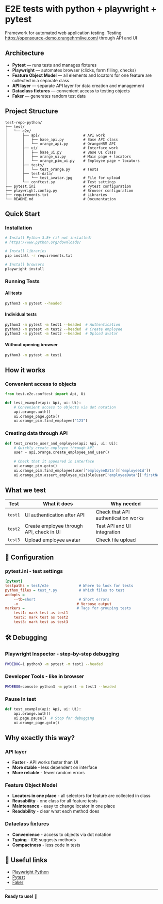 # E2E tests with python + playwright + pytest

Framework for automated web application testing. Testing https://opensource-demo.orangehrmlive.com/ through API and UI

## Architecture

- **Pytest** — runs tests and manages fixtures
- **Playwright** — automates browser (clicks, form filling, checks)
- **Feature Object Model** — all elements and locators for one feature are collected in a separate class
- **API layer** — separate API layer for data creation and management
- **Dataclass fixtures** — convenient access to testing objects
- **Faker** — generates random test data

## Project Structure

```
test-repo-python/
├── test/
│   └── e2e/
│       ├── api/                    # API work
│       │   ├── base_api.py         # Base API class
│       │   └── orange_api.py       # OrangeHRM API
│       ├── ui/                     # Interface work
│       │   ├── base_ui.py          # Base UI class
│       │   ├── orange_ui.py        # Main page + locators
│       │   └── orange_pim_ui.py    # Employee page + locators
│       ├── tests/
│       │   └── test_orange.py      # Tests
│       ├── test-data/
│       │   └── test_avatar.jpg     # File for upload
│       └── conftest.py             # Test settings
├── pytest.ini                      # Pytest configuration
├── playwright.config.py            # Browser configuration
├── requirements.txt                # Libraries
└── README.md                       # Documentation
```

## Quick Start

### Installation
```bash
# Install Python 3.8+ (if not installed)
# https://www.python.org/downloads/

# Install libraries
pip install -r requirements.txt

# Install browsers
playwright install
```

### Running Tests

#### All tests
```bash
python3 -m pytest --headed
```

#### Individual tests
```bash
python3 -m pytest -m test1 --headed  # Authentication
python3 -m pytest -m test2 --headed  # Create employee
python3 -m pytest -m test3 --headed  # Upload avatar
```

#### Without opening browser
```bash
python3 -m pytest -m test1
```

## How it works

### Convenient access to objects
```python
from test.e2e.conftest import Api, Ui

def test_example(api: Api, ui: Ui):
    # Convenient access to objects via dot notation
    api.orange.auth()
    ui.orange_page.goto()
    ui.orange_pim.find_employee("123")
```

### Creating data through API
```python
def test_create_user_and_employee(api: Api, ui: Ui):
    # Quickly create employee through API
    user = api.orange.create_employee_and_user()
    
    # Check that it appeared in interface
    ui.orange_pim.goto()
    ui.orange_pim.find_employee(user['employeeData']['employeeId'])
    ui.orange_pim.assert_employee_visible(user['employeeData']['firstName'])
```

## What we test

| Test | What it does | Why needed |
|------|-------------|------------|
| `test1` | UI authentication after API | Check that API authentication works |
| `test2` | Create employee through API, check in UI | Test API and UI integration |
| `test3` | Upload employee avatar | Check file upload |

## 🔧 Configuration

### pytest.ini - test settings
```ini
[pytest]
testpaths = test/e2e              # Where to look for tests
python_files = test_*.py          # Which files to test
addopts = 
    --tb=short                    # Short errors
    -v                           # Verbose output
markers =                        # Tags for grouping tests
    test1: mark test as test1
    test2: mark test as test2
    test3: mark test as test3
```

## 🛠️ Debugging

### Playwright Inspector - step-by-step debugging
```bash
PWDEBUG=1 python3 -m pytest -m test1 --headed
```

### Developer Tools - like in browser
```bash
PWDEBUG=console python3 -m pytest -m test1 --headed
```

### Pause in test
```python
def test_example(api: Api, ui: Ui):
    api.orange.auth()
    ui.page.pause()  # Stop for debugging
    ui.orange_page.goto()
```

## Why exactly this way?

### API layer
- **Faster** - API works faster than UI
- **More stable** - less dependent on interface
- **More reliable** - fewer random errors

### Feature Object Model
- **Locators in one place** - all selectors for feature are collected in class
- **Reusability** - one class for all feature tests
- **Maintenance** - easy to change locator in one place
- **Readability** - clear what each method does

### Dataclass fixtures
- **Convenience** - access to objects via dot notation
- **Typing** - IDE suggests methods
- **Compactness** - less code in tests

## 🔗 Useful links

- [Playwright Python](https://playwright.dev/python/)
- [Pytest](https://docs.pytest.org/)
- [Faker](https://faker.readthedocs.io/)

---

**Ready to use! 🚀** 